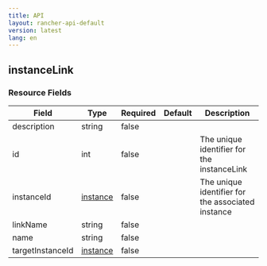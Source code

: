 ```yaml
---
title: API
layout: rancher-api-default
version: latest
lang: en
---
```


## instanceLink





### Resource Fields

Field | Type | Required | Default | Description
---|---|---|---|---
description | string | false |  | 
id | int | false |  | The unique identifier for the instanceLink
instanceId | [instance]({{site.baseurl}}/rancher/{{page.version}}/{{page.lang}}/api/api-resources/instance/) | false |  | The unique identifier for the associated instance
linkName | string | false |  | 
name | string | false |  | 
targetInstanceId | [instance]({{site.baseurl}}/rancher/{{page.version}}/{{page.lang}}/api/api-resources/instance/) | false |  | 

